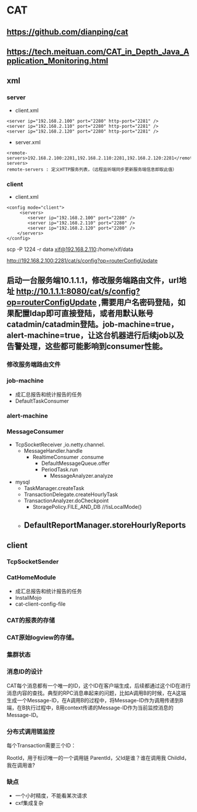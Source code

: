 #   CAT
##   https://github.com/dianping/cat
##  https://tech.meituan.com/CAT_in_Depth_Java_Application_Monitoring.html

##  xml
### server
*   client.xml
```
<server ip="192.168.2.100" port="2280" http-port="2281" />
<server ip="192.168.2.110" port="2280" http-port="2281" />
<server ip="192.168.2.120" port="2280" http-port="2281" />
```
   
*   server.xml
```
<remote-servers>192.168.2.100:2281,192.168.2.110:2281,192.168.2.120:2281</remote-servers>
remote-servers : 定义HTTP服务列表，（远程监听端同步更新服务端信息即取此值）
```

### client
*   client.xml
```
<config mode="client">
     <servers>
        <server ip="192.168.2.100" port="2280" /> 
        <server ip="192.168.2.110" port="2280" /> 
        <server ip="192.168.2.120" port="2280" /> 
    </servers> 
</config>

```

scp -P 1224 -r data xif@192.168.2.110:/home/xif/data

http://192.168.2.100:2281/cat/s/config?op=routerConfigUpdate

##   启动一台服务端10.1.1.1，修改服务端路由文件，url地址 http://10.1.1.1:8080/cat/s/config?op=routerConfigUpdate ,需要用户名密码登陆，如果配置ldap即可直接登陆，或者用默认账号catadmin/catadmin登陆。job-machine=true，alert-machine=true，让这台机器进行后续job以及告警处理，这些都可能影响到consumer性能。

<?xml version="1.0" encoding="utf-8"?>
<router-config backup-server="192.168.2.100" backup-server-port="2280">
   <default-server id="192.168.2.110" weight="1.0" port="2280" enable="true"/>
   <default-server id="192.168.2.120" weight="1.0" port="2280" enable="true"/>
</router-config>


### 修改服务端路由文件


### job-machine
*   成汇总报告和统计报告的任务
*   DefaultTaskConsumer


### alert-machine


### MessageConsumer
*   TcpSocketReceiver ,io.netty.channel.
    -   MessageHandler.handle
        +   RealtimeConsumer .consume
            *   DefaultMessageQueue.offer
            -   PeriodTask.run
                +   MessageAnalyzer.analyze
*   mysql
    *   TaskManager.createTask
    *   TransactionDelegate.createHourlyTask
    *   TransactionAnalyzer.doCheckpoint
        -    StoragePolicy.FILE_AND_DB //!isLocalMode()
    *   DefaultReportManager.storeHourlyReports
        -   

## client
### TcpSocketSender




### CatHomeModule
*   成汇总报告和统计报告的任务
*   InstallMojo
*   cat-client-config-file


### CAT的报表的存储

### CAT原始logview的存储。



### 集群状态



### 消息ID的设计
CAT每个消息都有一个唯一的ID，这个ID在客户端生成，后续都通过这个ID在进行消息内容的查找。典型的RPC消息串起来的问题，比如A调用B的时候，在A这端生成一个Message-ID，在A调用B的过程中，将Message-ID作为调用传递到B端，在B执行过程中，B用context传递的Message-ID作为当前监控消息的Message-ID。


### 分布式调用链监控
每个Transaction需要三个ID：

RootId，用于标识唯一的一个调用链
ParentId，父Id是谁？谁在调用我
ChildId，我在调用谁?


### 缺点
*   一个小时精度，不能看某次请求
*   cxf集成复杂

            